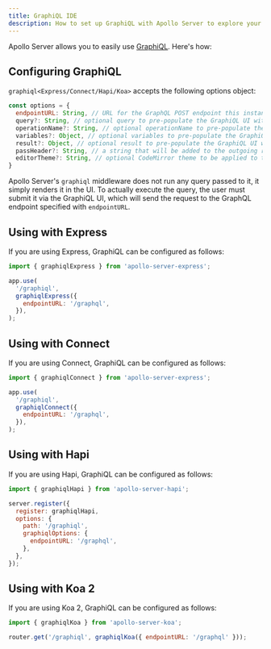 ```yaml
---
title: GraphiQL IDE
description: How to set up GraphiQL with Apollo Server to explore your API with docs and auto-completion.
---
```


Apollo Server allows you to easily use [GraphiQL](https://github.com/graphql/graphiql). Here's how:

<h2 id="graphiqlOptions">Configuring GraphiQL</h2>

`graphiql<Express/Connect/Hapi/Koa>` accepts the following options object:

```js
const options = {
  endpointURL: String, // URL for the GraphQL POST endpoint this instance of GraphiQL serves
  query?: String, // optional query to pre-populate the GraphiQL UI with
  operationName?: String, // optional operationName to pre-populate the GraphiQL UI with
  variables?: Object, // optional variables to pre-populate the GraphiQL UI with
  result?: Object, // optional result to pre-populate the GraphiQL UI with
  passHeader?: String, // a string that will be added to the outgoing request header object (e.g "'Authorization': 'Bearer lorem ipsum'")
  editorTheme?: String, // optional CodeMirror theme to be applied to the GraphiQL UI
}
```

Apollo Server's `graphiql` middleware does not run any query passed to it, it simply renders it in the UI.
To actually execute the query, the user must submit it via the GraphiQL UI, which will
send the request to the GraphQL endpoint specified with `endpointURL`.

<h2 id="graphiqlExpress">Using with Express</h2>

If you are using Express, GraphiQL can be configured as follows:

```js
import { graphiqlExpress } from 'apollo-server-express';

app.use(
  '/graphiql',
  graphiqlExpress({
    endpointURL: '/graphql',
  }),
);
```

<h2 id="graphiqlConnect">Using with Connect</h2>

If you are using Connect, GraphiQL can be configured as follows:

```js
import { graphiqlConnect } from 'apollo-server-express';

app.use(
  '/graphiql',
  graphiqlConnect({
    endpointURL: '/graphql',
  }),
);
```

<h2 id="graphiqlHapi">Using with Hapi</h2>

If you are using Hapi, GraphiQL can be configured as follows:

```js
import { graphiqlHapi } from 'apollo-server-hapi';

server.register({
  register: graphiqlHapi,
  options: {
    path: '/graphiql',
    graphiqlOptions: {
      endpointURL: '/graphql',
    },
  },
});
```

<h2 id="graphiqlKoa">Using with Koa 2</h2>

If you are using Koa 2, GraphiQL can be configured as follows:

```js
import { graphiqlKoa } from 'apollo-server-koa';

router.get('/graphiql', graphiqlKoa({ endpointURL: '/graphql' }));
```
